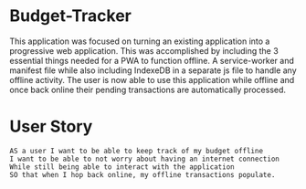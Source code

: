 # Budget-Tracker

This application was focused on turning an existing application into a progressive web application. This was accomplished by including the 3 essential things needed for a PWA to function offline. A service-worker and manifest file while also including IndexeDB in a separate  js file to handle any offline activity.  The user is now able to use this application while offline and once back online their pending transactions are automatically processed.



# User Story

    AS a user I want to be able to keep track of my budget offline
    I want to be able to not worry about having an internet connection
    While still being able to interact with the application
    SO that when I hop back online, my offline transactions populate. 


